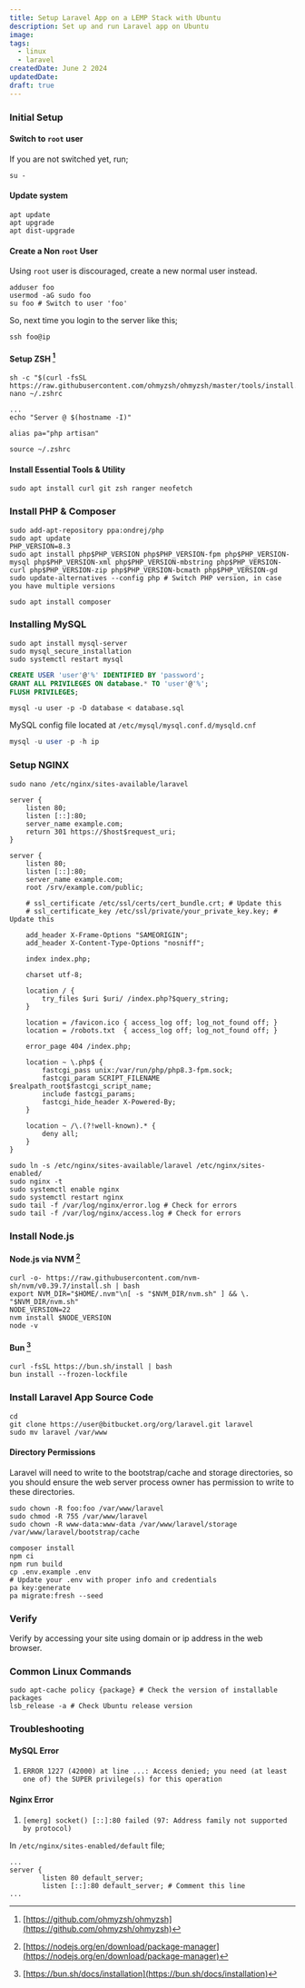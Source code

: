 ```yaml
---
title: Setup Laravel App on a LEMP Stack with Ubuntu
description: Set up and run Laravel app on Ubuntu
image:
tags:
  - linux
  - laravel
createdDate: June 2 2024
updatedDate:
draft: true
---
```


### Initial Setup

#### Switch to `root` user

If you are not switched yet, run;

```shell
su -
```

#### Update system

```shell
apt update
apt upgrade
apt dist-upgrade
```

#### Create a Non `root` User

Using `root` user is discouraged, create a new normal user instead.

```shell
adduser foo
usermod -aG sudo foo
su foo # Switch to user 'foo'
```

So, next time you login to the server like this;

```shell
ssh foo@ip
```

#### Setup ZSH [^1]

[^1]: [https://github.com/ohmyzsh/ohmyzsh](https://github.com/ohmyzsh/ohmyzsh)

```shell
sh -c "$(curl -fsSL https://raw.githubusercontent.com/ohmyzsh/ohmyzsh/master/tools/install.sh)"
nano ~/.zshrc
```

```
...
echo "Server @ $(hostname -I)"

alias pa="php artisan"
```

```shell
source ~/.zshrc
```

#### Install Essential Tools & Utility

```shell
sudo apt install curl git zsh ranger neofetch
```

### Install PHP & Composer

```shell
sudo add-apt-repository ppa:ondrej/php
sudo apt update
PHP_VERSION=8.3
sudo apt install php$PHP_VERSION php$PHP_VERSION-fpm php$PHP_VERSION-mysql php$PHP_VERSION-xml php$PHP_VERSION-mbstring php$PHP_VERSION-curl php$PHP_VERSION-zip php$PHP_VERSION-bcmath php$PHP_VERSION-gd
sudo update-alternatives --config php # Switch PHP version, in case you have multiple versions
```

```shell
sudo apt install composer
```

### Installing MySQL

```shell
sudo apt install mysql-server
sudo mysql_secure_installation
sudo systemctl restart mysql
```

```sql
CREATE USER 'user'@'%' IDENTIFIED BY 'password';
GRANT ALL PRIVILEGES ON database.* TO 'user'@'%';
FLUSH PRIVILEGES;
```

```mysql
mysql -u user -p -D database < database.sql
```

MySQL config file located at `/etc/mysql/mysql.conf.d/mysqld.cnf`

```sql
mysql -u user -p -h ip
```

### Setup NGINX

```shell
sudo nano /etc/nginx/sites-available/laravel
```

```nginx
server {
    listen 80;
    listen [::]:80;
    server_name example.com;
    return 301 https://$host$request_uri;
}

server {
    listen 80;
    listen [::]:80;
    server_name example.com;
    root /srv/example.com/public;

    # ssl_certificate /etc/ssl/certs/cert_bundle.crt; # Update this
    # ssl_certificate_key /etc/ssl/private/your_private_key.key; # Update this

    add_header X-Frame-Options "SAMEORIGIN";
    add_header X-Content-Type-Options "nosniff";

    index index.php;

    charset utf-8;

    location / {
        try_files $uri $uri/ /index.php?$query_string;
    }

    location = /favicon.ico { access_log off; log_not_found off; }
    location = /robots.txt  { access_log off; log_not_found off; }

    error_page 404 /index.php;

    location ~ \.php$ {
        fastcgi_pass unix:/var/run/php/php8.3-fpm.sock;
        fastcgi_param SCRIPT_FILENAME $realpath_root$fastcgi_script_name;
        include fastcgi_params;
        fastcgi_hide_header X-Powered-By;
    }

    location ~ /\.(?!well-known).* {
        deny all;
    }
}
```

```shell
sudo ln -s /etc/nginx/sites-available/laravel /etc/nginx/sites-enabled/
sudo nginx -t
sudo systemctl enable nginx
sudo systemctl restart nginx
sudo tail -f /var/log/nginx/error.log # Check for errors
sudo tail -f /var/log/nginx/access.log # Check for errors
```

### Install Node.js

#### Node.js via NVM [^2]

[^2]: [https://nodejs.org/en/download/package-manager](https://nodejs.org/en/download/package-manager)

```shell
curl -o- https://raw.githubusercontent.com/nvm-sh/nvm/v0.39.7/install.sh | bash
export NVM_DIR="$HOME/.nvm"\n[ -s "$NVM_DIR/nvm.sh" ] && \. "$NVM_DIR/nvm.sh"
NODE_VERSION=22
nvm install $NODE_VERSION
node -v
```

#### Bun [^3]

[^3]: [https://bun.sh/docs/installation](https://bun.sh/docs/installation)

```shell
curl -fsSL https://bun.sh/install | bash
bun install --frozen-lockfile
```

### Install Laravel App Source Code

```shell
cd
git clone https://user@bitbucket.org/org/laravel.git laravel
sudo mv laravel /var/www
```

#### Directory Permissions

Laravel will need to write to the bootstrap/cache and storage directories, so you should ensure the web server process owner has permission to write to these directories.

```shell
sudo chown -R foo:foo /var/www/laravel
sudo chmod -R 755 /var/www/laravel
sudo chown -R www-data:www-data /var/www/laravel/storage /var/www/laravel/bootstrap/cache
```

```shell
composer install
npm ci
npm run build
cp .env.example .env
# Update your .env with proper info and credentials
pa key:generate
pa migrate:fresh --seed
```

### Verify

Verify by accessing your site using domain or ip address in the web browser.

### Common Linux Commands

```shell
sudo apt-cache policy {package} # Check the version of installable packages
lsb_release -a # Check Ubuntu release version
```

### Troubleshooting

#### MySQL Error

1. `ERROR 1227 (42000) at line ...: Access denied; you need (at least one of) the SUPER privilege(s) for this operation`

#### Nginx Error

1. `[emerg] socket() [::]:80 failed (97: Address family not supported by protocol)`

In `/etc/nginx/sites-enabled/default` file;

```nginx
...
server {
        listen 80 default_server;
        listen [::]:80 default_server; # Comment this line
...
```
